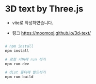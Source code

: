 # 3D text by Three.js

- vite로 작성하였습니다.

- 링크 https://moomooj.github.io/3d-text/

```bash

# npm install
npm install

# 로컬 서버에 run 하기
npm run dev

# dist 폴더에 빌드하기
npm run build
```
